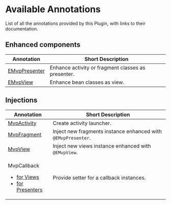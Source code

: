 # Available Annotations

List of all the annotations provided by this Plugin, with links to their documentation.

## Enhanced components

Annotation | Short Description
---|---
[EMvpPresenter](EnhanceAsPresenter.md) | Enhance activity or fragment classes as presenter.
[EMvpView](EnhanceAsView.md) | Enhance bean classes as view.

## Injections

Annotation | Short Description
---|---
[MvpActivity](EnhanceAsPresenter.md) | Create activity launcher.
[MvpFragment](EnhanceAsPresenter.md) | Inject new fragments instance enhanced with `@EMvpPresenter`.
[MvpView](EnhanceAsPresenter.md) | Inject new views instance enhanced with `@EMvpView`.
<p>MvpCallback</p><ul><li>[for Views](EnhanceAsView.md)</li><li>[for Presenters](EnhanceAsPresenter.md)</li></ul> | Provide setter for a callback instances.